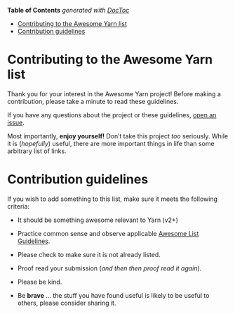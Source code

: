 <!-- START doctoc generated TOC please keep comment here to allow auto update -->
<!-- DON'T EDIT THIS SECTION, INSTEAD RE-RUN doctoc TO UPDATE -->
**Table of Contents**  *generated with [DocToc](https://github.com/thlorenz/doctoc)*

- [Contributing to the Awesome Yarn list](#contributing-to-the-awesome-yarn-list)
- [Contribution guidelines](#contribution-guidelines)

<!-- END doctoc generated TOC please keep comment here to allow auto update -->

# Contributing to the Awesome Yarn list

Thank you for your interest in the Awesome Yarn project! Before making a contribution, please take a minute to read these guidelines.

If you have any questions about the project or these guidelines, [open an issue](https://github.com/samantha-uk/awesome-yarn/issues).

Most importantly, **enjoy yourself!** Don’t take this project _too_ seriously. While it is (*hopefully*) useful, there are more important things in life than some arbitrary list of links.

# Contribution guidelines
If you wish to add something to this list, make sure it meets the following criteria:

* It should be something awesome relevant to Yarn (v2+)

* Practice common sense and observe applicable [Awesome List Guidelines](https://github.com/sindresorhus/awesome/blob/main/contributing.md).
* Please check to make sure it is not already listed.
* Proof read your submission (*and then then proof read it again*).
* Please be kind.
* Be **brave** ... the stuff you have found useful is likely to be useful to others, please consider sharing it.
